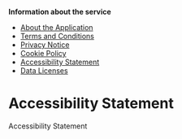 **Information about the service**

- [About the Application](about-the-application.md)
- [Terms and Conditions](3-terms-and-conditions.md)
- [Privacy Notice](4-privacy-statement.md)
- [Cookie Policy](5-cookie-policy.md)
- [Accessibility Statement](6-accessibility-statement.md)
- [Data Licenses](data-license.md)

# Accessibility Statement

Accessibility Statement
